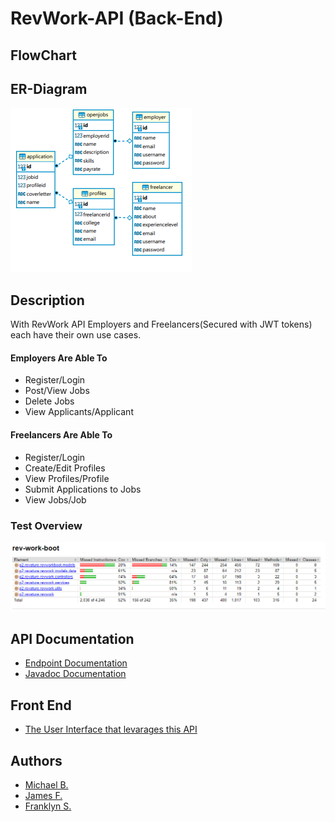 # RevWork-API (Back-End)

## FlowChart

## ER-Diagram
![ER-Diagram](ER-DiagramRevWork.PNG)

## Description

With RevWork API Employers and Freelancers(Secured with JWT tokens) each have their own use cases.
#### Employers Are Able To
 - Register/Login
 - Post/View Jobs
 - Delete Jobs
 - View Applicants/Applicant
 #### Freelancers Are Able To
 - Register/Login
 - Create/Edit Profiles
 - View Profiles/Profile
 - Submit Applications to Jobs
 - View Jobs/Job
### Test Overview
![Jacoco Test coverage for Controller/Service layers:](codecoverage.png)
## API Documentation
- [Endpoint Documentation](https://studio.apicur.io/preview?aid=75051)
- [Javadoc Documentation](https://newpagodi.github.io/p2docs/)

## Front End

- [The User Interface that levarages this API ](http://revtraining.s3-website.us-east-2.amazonaws.com/index.html) 

## Authors
- [Michael B.](https://github.com/NewPagodi)
- [James F.](https://github.com/Fullerj289)
- [Franklyn S.](https://github.com/fsanche3)

